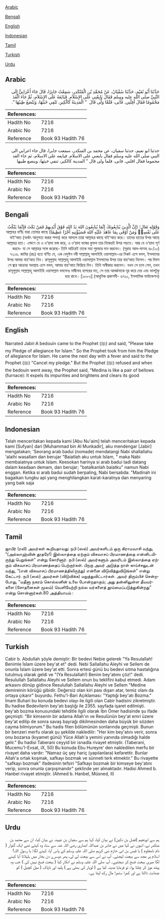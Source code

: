 [Arabic](#arabic)

[Bengali](#bengali)

[English](#english)

[Indonesian](#indonesian)

[Tamil](#tamil)

[Turkish](#turkish)

[Urdu](#urdu)

## Arabic


<div dir="rtl" lang="ar" style={{fontSize:'larger',backgroundColor:'#f8f9fa',padding:20}}>
حَدَّثَنَا أَبُو نُعَيْمٍ، حَدَّثَنَا سُفْيَانُ، عَنْ مُحَمَّدِ بْنِ الْمُنْكَدِرِ، سَمِعْتُ جَابِرًا، قَالَ جَاءَ أَعْرَابِيٌّ إِلَى النَّبِيِّ صلى الله عليه وسلم فَقَالَ بَايِعْنِي عَلَى الإِسْلاَمِ‏.‏ فَبَايَعَهُ عَلَى الإِسْلاَمِ، ثُمَّ جَاءَ الْغَدَ مَحْمُومًا فَقَالَ أَقِلْنِي‏.‏ فَأَبَى، فَلَمَّا وَلَّى قَالَ ‏ "‏ الْمَدِينَةُ كَالْكِيرِ، تَنْفِي خَبَثَهَا، وَيَنْصَعُ طِيبُهَا ‏"‏‏.‏
</div>
<div style={{backgroundColor:'#f8f9fa',padding:20, marginBottom: 10}}><table> <thead> <tr> <th>References:</th> <th></th> </tr> </thead> <tbody><tr><td>Hadith No</td><td>7216</td></tr><tr><td>Arabic No</td><td>7216</td></tr><tr><td>Reference</td><td>Book 93 Hadith 76</td></tr></tbody></table></div>


<div dir="rtl" lang="ar" style={{fontSize:'larger',backgroundColor:'#f8f9fa',padding:20}}>
حدثنا ابو نعيم، حدثنا سفيان، عن محمد بن المنكدر، سمعت جابرا، قال جاء اعرابي الى النبي صلى الله عليه وسلم فقال بايعني على الاسلام. فبايعه على الاسلام، ثم جاء الغد محموما فقال اقلني. فابى، فلما ولى قال " المدينة كالكير، تنفي خبثها، وينصع طيبها
</div>
<div style={{backgroundColor:'#f8f9fa',padding:20, marginBottom: 10}}><table> <thead> <tr> <th>References:</th> <th></th> </tr> </thead> <tbody><tr><td>Hadith No</td><td>7216</td></tr><tr><td>Arabic No</td><td>7216</td></tr><tr><td>Reference</td><td>Book 93 Hadith 76</td></tr></tbody></table></div>

## Bengali


<div dir="rtl" lang="bn" style={{fontSize:'larger',backgroundColor:'#f8f9fa',padding:20}}>
وَقَوْلِهِ تَعَال:َ (إِنَّ الَّذِينَ يُبَايِعُونَكَ إِنَّمَا يُبَايِعُونَ اللهَ يَدُ اللهِ فَوْقَ أَيْدِيهِمْ فَمَنْ نَكَثَ فَإِنَّمَا يَنْكُثُ عَلٰى نَفْسِهٖ وَمَنْ أَوْفَى بِمَا عَاهَدَ عَلَيْهِ اللهَ فَسَيُؤْتِيهِ أَجْرًا عَظِيمًا) আল্লাহর বাণীঃ যারা তোমার কাছে বাই‘আত (অর্থাৎ আনুগত্য করার শপথ) করে আসলে তারা আল্লাহর কাছে বাই‘আত করে। তাদের হাতের উপর আছে আল্লাহর হাত। এক্ষণে যে এ ও‘য়াদা ভঙ্গ করে, এ ও‘য়াদা ভঙ্গের কুফল তার নিজেরই উপর পড়বে। আর যে ও‘য়াদা পূর্ণ করবে- যা সে আল্লাহর সঙ্গে করেছে- তিনি অচিরেই তাকে মহা পুরস্কার দান করবেন। (সূরাহ আল-ফাত্হ ৪৮/১০) ৭২১৬. জাবির (রাঃ) হতে বর্ণিত যে, এক বেদুঈন নবী সাল্লাল্লাহু আলাইহি ওয়াসাল্লাম-এর নিকট এসে বলল, ইসলামের উপর আমার বায়‘আত নিন। রাসূলুল্লাহ সাল্লাল্লাহু আলাইহি ওয়াসাল্লাম ইসলামের উপর তার বায়‘আত নিলেন। পর দিবস সে জ্বরে আক্রান্ত অবস্থায় এসে বলল, আমার বায়‘আত ফিরিয়ে দিন। তিনি অস্বীকার করলেন। যখন সে চলে গেল, তখন রাসূলুল্লাহ সাল্লাল্লাহু আলাইহি ওয়াসাল্লাম বললেনঃ মাদ্বীনাহ হাপরের মত, সে তার আবর্জনাকে দূর করে দেয় এবং ভালটুকু ধরে রাখে। [১৮৮৩] (আধুনিক প্রকাশনী- ৬৭১০, ইসলামিক ফাউন্ডেশন)
</div>
<div style={{backgroundColor:'#f8f9fa',padding:20, marginBottom: 10}}><table> <thead> <tr> <th>References:</th> <th></th> </tr> </thead> <tbody><tr><td>Hadith No</td><td>7216</td></tr><tr><td>Arabic No</td><td>7216</td></tr><tr><td>Reference</td><td>Book 93 Hadith 76</td></tr></tbody></table></div>

## English


<div dir="ltr" lang="en" style={{fontSize:'larger',backgroundColor:'#f8f9fa',padding:20}}>
Narrated Jabir:A bedouin came to the Prophet (ﷺ) and said, "Please take my Pledge of allegiance for Islam." So the Prophet took from him the Pledge of allegiance for Islam. He came the next day with a fever and said to the Prophet (ﷺ) "Cancel my pledge." But the Prophet (ﷺ) refused and when the bedouin went away, the Prophet said, "Medina is like a pair of bellows (furnace): It expels its impurities and brightens and clears its good
</div>
<div style={{backgroundColor:'#f8f9fa',padding:20, marginBottom: 10}}><table> <thead> <tr> <th>References:</th> <th></th> </tr> </thead> <tbody><tr><td>Hadith No</td><td>7216</td></tr><tr><td>Arabic No</td><td>7216</td></tr><tr><td>Reference</td><td>Book 93 Hadith 76</td></tr></tbody></table></div>

## Indonesian


<div dir="ltr" lang="id" style={{fontSize:'larger',backgroundColor:'#f8f9fa',padding:20}}>
Telah menceritakan kepada kami [Abu Nu'aim] telah menceritakan kepada kami [Sufyan] dari [Muhammad bin Al Munkadir], aku mendengar [Jabir] mengatakan; 'Seorang arab badui (nomade) mendatangi Nabi shallallahu 'alaihi wasallam dan berujar "Baiatlah aku untuk Islam, " maka Nabi membaiatnya untuk Islam. Keesokan harinya si arab badui tadi datang dalam keadaan demam, dan berujar; "batalkanlah baiatku" namun Nabi enggan. Ketika si arab badui sudah berpaling, Nabi bersabda: "Madinah ini bagaikan tungku api yang menghilangkan karat-karatnya dan menyaring yang baik saja
</div>
<div style={{backgroundColor:'#f8f9fa',padding:20, marginBottom: 10}}><table> <thead> <tr> <th>References:</th> <th></th> </tr> </thead> <tbody><tr><td>Hadith No</td><td>7216</td></tr><tr><td>Arabic No</td><td>7216</td></tr><tr><td>Reference</td><td>Book 93 Hadith 76</td></tr></tbody></table></div>

## Tamil


<div dir="ltr" lang="ta" style={{fontSize:'larger',backgroundColor:'#f8f9fa',padding:20}}>
ஜாபிர் (ரலி) அவர்கள் கூறியதாவது: நபி (ஸல்) அவர்களிடம் ஒரு கிராமவாசி வந்து, “(அல்லாஹ்வின் தூதரே!) இஸ்லாத்தை ஏற்கும் விசுவாசப் பிரமாணத்தை என்னிடமிருந்து பெறுங்கள்” என்று கோரினார். நபி (ஸல்) அவர்களும் அவரிடம் இஸ்லாத்தை ஏற்கும் விசுவாசப் பிரமாணத்தைப் பெற்றார்கள். பிறகு அவர் அடுத்த நாள் காய்ச்சலுடன் வந்து, “(என் விசுவாசப் பிரமாணத்திலிருந்து) என்னை விடுவித்துவிடுங்கள்” என்று கேட்டார். நபி (ஸல்) அவர்கள் (விடுவிக்க) மறுத்துவிட்டார்கள். அவர் திரும்பிச் சென்றபோது, “மதீனா நகரம் கொல்லனின் உலை போன்றதாகும்; அது தன்னிலுள்ள தீயவர்களை (சோதனைகள் மூலம்) வெளியேற்றி நல்ல வர்களைத் தூய்மைப்படுத்துகின்றது” என்று சொன்னார்கள்.80 அத்தியாயம் :
</div>
<div style={{backgroundColor:'#f8f9fa',padding:20, marginBottom: 10}}><table> <thead> <tr> <th>References:</th> <th></th> </tr> </thead> <tbody><tr><td>Hadith No</td><td>7216</td></tr><tr><td>Arabic No</td><td>7216</td></tr><tr><td>Reference</td><td>Book 93 Hadith 76</td></tr></tbody></table></div>

## Turkish


<div dir="ltr" lang="tr" style={{fontSize:'larger',backgroundColor:'#f8f9fa',padding:20}}>
Cabir b. Abdullah şöyle demiştir: Bir bedevi Nebie gelerek "Ya Resulallah! Benimle İslam üzere bey'at et" dedi. Nebi Sallallahu Aleyhi ve Sellem de onunla İslam üzere bey'at etti. Sonra ertesi günü bu bedevi sıtma hastalığına tutulmuş olarak geldi ve "(Ya Resulallah!) Benim bey'atımı çöz!" dedi. Resulullah Sallallahu Aleyhi ve Sellem onun bu teklifini kabul etmedi. Adam arkasını dönüp gidince Resulullah Sallallahu Aleyhi ve Sellem "Medine demireinin körüğü gibidir. Değersiz olan kiri pası dışarı atar, temiz olanı da ortaya çıkarır" buyurdu. Fethu'l-Bari Açıklaması: "Yaptığı bey'atı Bozma." İmam Buhari bu konuda bedevi olayı ile ilgili olan Cabir hadisini zikretmiştir. Bu hadise Bedevilerin bey'atı başlığı ile 2355. sayfada işaret edilmişti. bey'ab bozma konusundaki tehditle ilgili olarak İbn Ömer hadisinde şu ifade geçmişti: "Bir kimsenin bir adama Allah'ın ve Resulünün bey'at emri üzere bey'at edilip de sonra savaş bayrağı dikilmesinden daha büyük bir sözden cayma bilmiyorum." Bu hadis fiten bölümünün sonlarında geçmişti. Bunun bir benzeri merfu olarak şu şekilde nakledilir: "Her kim bey'atını verir, sonra onu bozarsa (kıyamet günü) Yüce Allah'a yemini yanında olmadığı halde gelir." Bu hadisi Taberani ceyyid bir isnadla rivayet etmiştir. (Taberani, Mucemu'I-Evsat, iX, 50) Bu konuda Ebu Hureyre' den nakledilen merfu bir rivayet daha vardır: "Namaz üç şey hariç (yapılanlara) kefarettir. Bunlar Allah'a ortak koşmak, safkayı bozmak ve sünneti terk etmektir." Bu rivayette "safkayı bozmak" ifadesinin tefsiri "Safkayı bozmak bir kimseye bey'atını verip, sonra onunla çarpışmandır" şeklinde yer almaktadır. Hadisi Ahmed b. Hanbel rivayet etmiştir. (Ahmed b. Hanbel, Müsned, II)
</div>
<div style={{backgroundColor:'#f8f9fa',padding:20, marginBottom: 10}}><table> <thead> <tr> <th>References:</th> <th></th> </tr> </thead> <tbody><tr><td>Hadith No</td><td>7216</td></tr><tr><td>Arabic No</td><td>7216</td></tr><tr><td>Reference</td><td>Book 93 Hadith 76</td></tr></tbody></table></div>

## Urdu


<div dir="rtl" lang="ur" style={{fontSize:'larger',backgroundColor:'#f8f9fa',padding:20}}>
ہم سے ابونعیم (فضل بن دکین) نے بیان کیا، کہا ہم سے سفیان بن عیینہ نے بیان کیا، ان سے محمد بن منکدر نے، انہوں نے کہا میں نے جابر بن عبداللہ انصاری رضی اللہ عنہ سے سنا، وہ کہتے تھے ایک گنوار ( نام نامعلوم ) یا قیس بن ابی حازم نبی کریم صلی اللہ علیہ وسلم کے پاس آیا، کہنے لگا: یا رسول اللہ! اسلام پر مجھ سے بیعت لیجئے۔ آپ نے اس سے بیعت لے لی، پھر دوسرے دن بخار میں ہلہلاتا آیا کہنے لگا میری بیعت فسخ کر دیجئیے۔ آپ صلی اللہ علیہ وسلم نے انکار کیا ( بیعت فسخ نہیں کی ) جب وہ پیٹھ موڑ کر چلتا ہوا، تو فرمایا مدینہ کیا ہے ( لوہار کی بھٹی ہے ) پلید اور ناپاک ( میل کچیل ) کو چھانٹ ڈالتا ہے اور کھرا ستھرا مال رکھ لیتا ہے۔
</div>
<div style={{backgroundColor:'#f8f9fa',padding:20, marginBottom: 10}}><table> <thead> <tr> <th>References:</th> <th></th> </tr> </thead> <tbody><tr><td>Hadith No</td><td>7216</td></tr><tr><td>Arabic No</td><td>7216</td></tr><tr><td>Reference</td><td>Book 93 Hadith 76</td></tr></tbody></table></div>